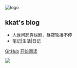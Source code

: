 ![logo](https://cdn.jsdelivr.net/gh/cnhkkat/images-store@master/image.1xp2qka8afj4.webp ':size=100x100')
## kkat's blog

- 人世间悲喜烂剧，昼夜轮播不停
- 笔记|生活|日记

[GitHub](https://github.com/cnhkkat/blog)
[开始阅读](README.md)



<!-- 背景色 -->
<!-- ![color](#fff) -->


![](https://cdn.jsdelivr.net/gh/cnhkkat/images-store@master/image.7derl66ygp40.webp)